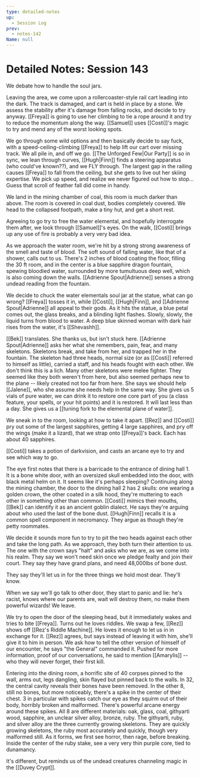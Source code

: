```yaml
---
type: detailed-notes
up:
  - Session Log
prev:
  - notes-142
Name: null
---
```


# Detailed Notes: Session 143

We debate how to handle the soul jars. 

Leaving the area, we come upon a rollercoaster-style rail cart leading into the dark. The track is damaged, and cart is held in place by a stone. We assess the stability after it's damage from falling rocks, and decide to try anyway. [[Freya]] is going to use her climbing to tie a rope around it and try to reduce the momentum along the way. [[Samuel]] uses [[Costi]]'s magic to try and mend any of the worst looking spots. 

We go through some wild options and then basically decide to say fuck, with a speed-ceiling-climbing [[Freya]] to help lift our cart over missing track. We all pile in, and off we go. [[The Unforged Few|Our Party]] is so in sync, we lean through curves, [[Hugh|Finn]] finds a steering apparatus (who could've known??), and we FLY through. The largest gap in the railing causes [[Freya]] to fall from the ceiling, but she gets to live out her skiing expertise. We pick up speed, and realize we never figured out how to stop... Guess that scroll of feather fall did come in handy. 

We land in the mining chamber of coal, this room is much darker than above. The room is covered in coal dust, bodies completely covered. We head to the collapsed footpath, make a tiny hut, and get a short rest. 

Agreeing to go try to free the water elemental, and hopefully interrogate them after, we look through [[Samuel]]'s eyes. On the walk, [[Costi]] brings up any use of fire is probably a very very bad idea. 

As we approach the water room, we're hit by a strong strong awareness of the smell and taste of blood. The soft sound of falling water, like that of a shower, calls out to us. There's 2 inches of blood coating the floor, filling the 30 ft room, and in the center is a blue sapphire dragon fountain, spewing bloodied water, surrounded by more tumultuous deep well, which is also coming down the walls. [[Adrienne Spout|Adrienne]] senses a strong undead reading from the fountain. 

We decide to chuck the water elementals soul jar at the statue, what can go wrong? [[Freya]] tosses it in, while [[Costi]], [[Hugh|Finn]], and [[Adrienne Spout|Adrienne]] all appeal to their gods. As it hits the statue, a blue petal comes out, the glass breaks, and a blinding light flashes. Slowly, slowly, the liquid turns from blood to water. A deep blue skinned woman with dark hair rises from the water, it's [[Shevashh]]. 

[[Bek]] translates. She thanks us, but isn't stuck here. [[Adrienne Spout|Adrienne]] asks her what she remembers, pain, fear, and many skeletons. Skeletons break, and take from her, and trapped her in the fountain. The skeleton had three heads, normal size (or as [[Costi]] referred to himself as little), carried a staff, and his heads fought with each other. We don't think this is a lich. Many other skeletons were melee fighter. They seemed like they both weren't from here, but also seemed perhaps new to the plane -- likely created not too far from here. She says we should help [[Jalene]], who she assume she needs help in the same way. She gives us 5 vials of pure water, we can drink it to restore one core part of you (a class feature, your spells, or your hit points) and it is restored. It will last less than a day. She gives us a [[tuning fork to the elemental plane of water]]. 

We sneak in to the room, looking at how to take it apart. [[Rez]] and [[Costi]] pry out some of the largest sapphires, getting 4 large sapphires, and pry off the wings (make it a lizard), that we strap onto [[Freya]]'s back. Each has about 40 sapphires. 

[[Costi]] takes a potion of darkvision, and casts an arcane eye to try and see which way to go. 

The eye first notes that there is a barricade to the entrance of dining hall 1. It is a bone white door, with an oversized skull embedded into the door, with black metal helm on it. It seems like it's perhaps sleeping? Continuing along the mining chamber, the door to the dining hall 2 has 2 skulls: one wearing a golden crown, the other coated in a silk hood, they're muttering to each other in something other than common. [[Costi]] mimics their mouths, [[Bek]] can identify it as an ancient goblin dialect. He says they're arguing about who used the last of the bone dust. [[Hugh|Finn]] recalls it is a common spell component in necromancy. They argue as though they're petty roommates. 

We decide it sounds more fun to try to pit the two heads against each other and take the long path. As we approach, they both turn their attention to us. The one with the crown says "halt" and asks who we are, as we come into his realm. They say we won't need skin once we pledge fealty and join their court. They say they have grand plans, and need 48,000lbs of bone dust. 

They say they'll let us in for the three things we hold most dear. They'll know.

When we say we'll go talk to other door, they start to panic and lie: he's racist, knows where our parents are, wait will destroy them, no make them powerful wizards! We leave.

We try to open the door of the sleeping head, but it immediately wakes and tries to bite [[Freya]]. Turns out he loves riddles. We swap a few, [[Rez]] shows off [[Rez's Riddle Machine]]. He loves it enough to let us in in exchange for it. [[Rez]] agrees, but says instead of leaving it with him, she'll give it to him in person. We ask how to tell the other version of himself of our encounter, he says "the General" commanded it. Pushed for more information, proof of our conversations, he said to mention [[Amarylis]] -- who they will never forget, their first kill. 

Entering into the dining room, a horrific site of 40 corpses pinned to the wall, arms out, legs dangling, skin flayed but pinned back to the walls. In 32, the central cavity reveals their bones have been removed. In the other 8, still no bones, but more noticeably, there's a spike in the center of their chest. 3 in particular with spikes catch our eye as they squirm out of their body, horribly broken and malformed. There's powerful arcane energy around these spikes. All 8 are different materials: oak, glass, coal, githyarti wood, sapphire, an unclear silver alloy, bronze, ruby. The githyarti, ruby, and silver alloy are the three currently growing skeletons. They are quickly growing skeletons, the ruby most accurately and quickly, though very malformed still. As it forms, we first see horror, then rage, before breaking. Inside the center of the ruby stake, see a very very thin purple core, tied to dunamancy. 

It's different, but reminds us of the undead creatures channeling magic in the [[Duvey Crypt]]. 



